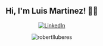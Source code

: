 <h2 align="center"> Hi, I'm Luis Martinez! 👋🏻</h2>
<p align="center">
	<a href="https://www.linkedin.com/in/luis-martinez-529324153/"><img src="https://img.shields.io/badge/-LuisMartinez-blue?style=flat-square&logo=Linkedin&logoColor=white&link=https://www.linkedin.com/in/luis-martinez-529324153/" alt="LinkedIn"></a>
</p>

<p align="center"> <img src="https://github-readme-stats.vercel.app/api?username=LuisMartinez28&show_icons=true" alt="robertlluberes" /> </p>
